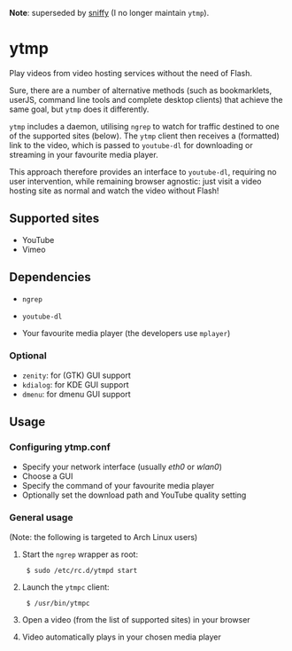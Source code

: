 **Note**: superseded by [sniffy][] (I no longer maintain `ytmp`).

  [sniffy]: https://github.com/tlvince/sniffy

ytmp
====

Play videos from video hosting services without the need of Flash.

Sure, there are a number of alternative methods (such as bookmarklets, userJS,
command line tools and complete desktop clients) that achieve the same goal,
but `ytmp` does it differently.

`ytmp` includes a daemon, utilising `ngrep` to watch for traffic destined to
one of the supported sites (below). The `ytmp` client then receives a
(formatted) link to the video, which is passed to `youtube-dl` for downloading
or streaming in your favourite media player.

This approach therefore provides an interface to `youtube-dl`, requiring no user
intervention, while remaining browser agnostic: just visit a video hosting site
as normal and watch the video without Flash!

Supported sites
---------------

* YouTube
* Vimeo

Dependencies
------------

* `ngrep`
* `youtube-dl`

* Your favourite media player (the developers use `mplayer`)

### Optional

* `zenity`: for (GTK) GUI support
* `kdialog`: for KDE GUI support
* `dmenu`: for dmenu GUI support

Usage
-----

### Configuring ytmp.conf

* Specify your network interface (usually *eth0* or *wlan0*)
* Choose a GUI
* Specify the command of your favourite media player
* Optionally set the download path and YouTube quality setting

### General usage

(Note: the following is targeted to Arch Linux users)

1. Start the `ngrep` wrapper as root:

        $ sudo /etc/rc.d/ytmpd start

2. Launch the `ytmpc` client:

        $ /usr/bin/ytmpc

3. Open a video (from the list of supported sites) in your browser

4. Video automatically plays in your chosen media player
